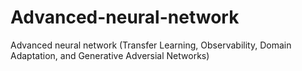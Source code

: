 # Advanced-neural-network
Advanced neural network (Transfer Learning, Observability, Domain Adaptation, and Generative Adversial Networks)
